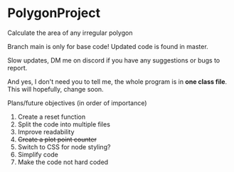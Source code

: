 # PolygonProject
Calculate the area of any irregular polygon

Branch main is only for base code! Updated code is found in master.

Slow updates, DM me on discord if you have any suggestions or bugs to report. 

And yes, I don't need you to tell me, the whole program is in **one class file**. This will hopefully, change soon.

Plans/future objectives (in order of importance)
1. Create a reset function
2. Split the code into multiple files
3. Improve readability
4. ~~Create a plot point counter~~
5. Switch to CSS for node styling?
6. Simplify code
7. Make the code not hard coded
